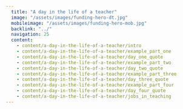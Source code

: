 ```yaml
---
  title: "A day in the life of a teacher"
  image: "/assets/images/funding-hero-dt.jpg"
  mobileimage: "/assets/images/funding-hero-mob.jpg"
  backlink: "../"
  navigation: 25
  content:
    - content/a-day-in-the-life-of-a-teacher/intro
    - content/a-day-in-the-life-of-a-teacher/example_part_one
    - content/a-day-in-the-life-of-a-teacher/day_one_quote
    - content/a-day-in-the-life-of-a-teacher/example_part_two
    - content/a-day-in-the-life-of-a-teacher/day_two_quote
    - content/a-day-in-the-life-of-a-teacher/example_part_three
    - content/a-day-in-the-life-of-a-teacher/day_three_quote
    - content/a-day-in-the-life-of-a-teacher/example_part_four
    - content/a-day-in-the-life-of-a-teacher/day_four_quote
    - content/a-day-in-the-life-of-a-teacher/jobs_in_teaching
---
```

